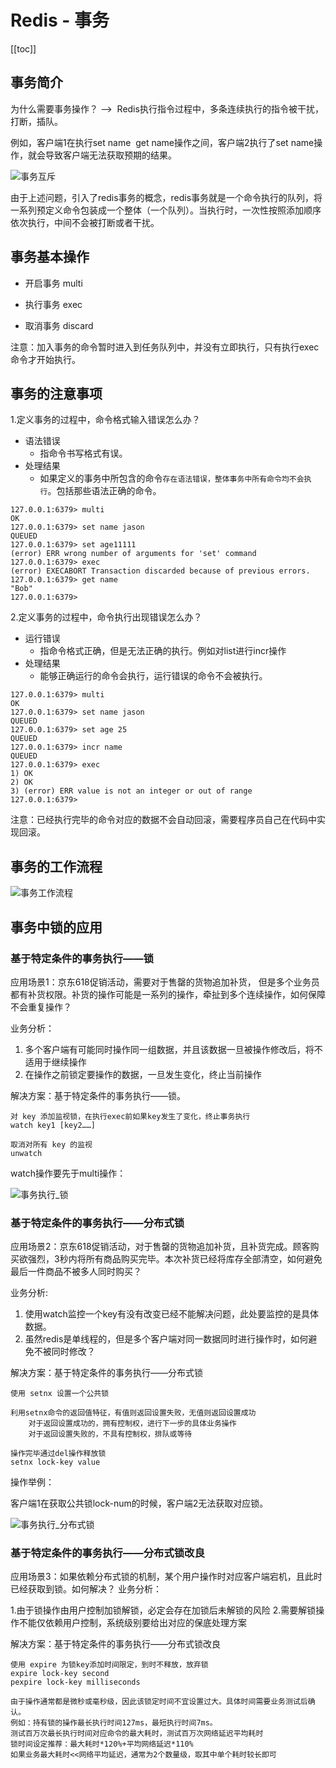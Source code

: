 # Redis - 事务

[[toc]]

## 事务简介

为什么需要事务操作？  ——>  Redis执行指令过程中，多条连续执行的指令被干扰，打断，插队。

例如，客户端1在执行set name  get name操作之间，客户端2执行了set name操作，就会导致客户端无法获取预期的结果。

![事务互斥](/_images/database/redis/事务互斥.png)

由于上述问题，引入了redis事务的概念，redis事务就是一个命令执行的队列，将一系列预定义命令包装成一个整体（一个队列）。当执行时，一次性按照添加顺序依次执行，中间不会被打断或者干扰。

## 事务基本操作

* 开启事务     multi

* 执行事务     exec

* 取消事务     discard

注意：加入事务的命令暂时进入到任务队列中，并没有立即执行，只有执行exec命令才开始执行。

## 事务的注意事项

1.定义事务的过程中，命令格式输入错误怎么办？

- 语法错误
     - 指命令书写格式有误。
- 处理结果
     - 如果定义的事务中所包含的命令`存在语法错误，整体事务中所有命令均不会执行`。包括那些语法正确的命令。

```
127.0.0.1:6379> multi
OK
127.0.0.1:6379> set name jason
QUEUED
127.0.0.1:6379> set age11111
(error) ERR wrong number of arguments for 'set' command
127.0.0.1:6379> exec
(error) EXECABORT Transaction discarded because of previous errors.
127.0.0.1:6379> get name
"Bob"
127.0.0.1:6379>
```

2.定义事务的过程中，命令执行出现错误怎么办？

- 运行错误
     - 指命令格式正确，但是无法正确的执行。例如对list进行incr操作
- 处理结果
     - 能够正确运行的命令会执行，运行错误的命令不会被执行。

```
127.0.0.1:6379> multi
OK
127.0.0.1:6379> set name jason
QUEUED
127.0.0.1:6379> set age 25
QUEUED
127.0.0.1:6379> incr name
QUEUED
127.0.0.1:6379> exec
1) OK
2) OK
3) (error) ERR value is not an integer or out of range
127.0.0.1:6379>
```

注意：已经执行完毕的命令对应的数据不会自动回滚，需要程序员自己在代码中实现回滚。

## 事务的工作流程

![事务工作流程](/_images/database/redis/事务工作流程.png)

## 事务中锁的应用

### 基于特定条件的事务执行——锁


应用场景1：京东618促销活动，需要对于售罄的货物追加补货， 但是多个业务员都有补货权限。补货的操作可能是一系列的操作，牵扯到多个连续操作，如何保障不会重复操作？

业务分析：

1. 多个客户端有可能同时操作同一组数据，并且该数据一旦被操作修改后，将不适用于继续操作
2. 在操作之前锁定要操作的数据，一旦发生变化，终止当前操作


解决方案：基于特定条件的事务执行——锁。
```
对 key 添加监视锁，在执行exec前如果key发生了变化，终止事务执行
watch key1 [key2……]

取消对所有 key 的监视
unwatch
```

watch操作要先于multi操作：

![事务执行_锁](/_images/database/redis/事务执行_锁.png)

### 基于特定条件的事务执行——分布式锁

应用场景2：京东618促销活动，对于售罄的货物追加补货，且补货完成。顾客购买欲强烈，3秒内将所有商品购买完毕。本次补货已经将库存全部清空，如何避免最后一件商品不被多人同时购买？

业务分析:

1. 使用watch监控一个key有没有改变已经不能解决问题，此处要监控的是具体数据。
2. 虽然redis是单线程的，但是多个客户端对同一数据同时进行操作时，如何避免不被同时修改？

解决方案：基于特定条件的事务执行——分布式锁
```
使用 setnx 设置一个公共锁

利用setnx命令的返回值特征，有值则返回设置失败，无值则返回设置成功
    对于返回设置成功的，拥有控制权，进行下一步的具体业务操作
    对于返回设置失败的，不具有控制权，排队或等待

操作完毕通过del操作释放锁
setnx lock-key value
```

操作举例：

客户端1在获取公共锁lock-num的时候，客户端2无法获取对应锁。

![事务执行_分布式锁](/_images/database/redis/事务执行_分布式锁.png)


### 基于特定条件的事务执行——分布式锁改良

应用场景3：如果依赖分布式锁的机制，某个用户操作时对应客户端宕机，且此时已经获取到锁。如何解决？
业务分析：

1.由于锁操作由用户控制加锁解锁，必定会存在加锁后未解锁的风险
2.需要解锁操作不能仅依赖用户控制，系统级别要给出对应的保底处理方案

解决方案：基于特定条件的事务执行——分布式锁改良
```
使用 expire 为锁key添加时间限定，到时不释放，放弃锁
expire lock-key second
pexpire lock-key milliseconds

由于操作通常都是微秒或毫秒级，因此该锁定时间不宜设置过大。具体时间需要业务测试后确认。
例如：持有锁的操作最长执行时间127ms，最短执行时间7ms。
测试百万次最长执行时间对应命令的最大耗时，测试百万次网络延迟平均耗时
锁时间设定推荐：最大耗时*120%+平均网络延迟*110%
如果业务最大耗时<<网络平均延迟，通常为2个数量级，取其中单个耗时较长即可
```